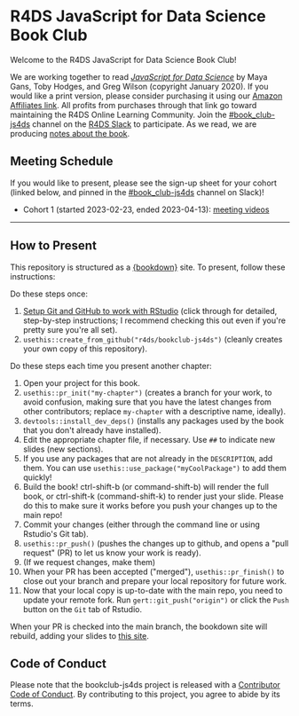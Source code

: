 # R4DS JavaScript for Data Science Book Club

Welcome to the R4DS JavaScript for Data Science Book Club!

We are working together to read [_JavaScript for Data Science_](https://third-bit.com/js4ds/) by Maya Gans, Toby Hodges, and Greg Wilson (copyright January 2020).
If you would like a print version, please consider purchasing it using our [Amazon Affiliates link](https://amzn.to/3JVKG5k). All profits from purchases through that link go toward maintaining the R4DS Online Learning Community.
Join the [#book_club-js4ds](https://rfordatascience.slack.com/archives/C04KVRXB1JR) channel on the [R4DS Slack](https://r4ds.io/join) to participate.
As we read, we are producing [notes about the book](https://r4ds.io/js4ds).

## Meeting Schedule

If you would like to present, please see the sign-up sheet for your cohort (linked below, and pinned in the [#book_club-js4ds](https://rfordatascience.slack.com/archives/C04KVRXB1JR) channel on Slack)!

- Cohort 1 (started 2023-02-23, ended 2023-04-13): [meeting videos](https://youtube.com/playlist?list=PL3x6DOfs2NGgwAfePIgOi6RqLABm2Rjkk)

<hr>


## How to Present

This repository is structured as a [{bookdown}](https://CRAN.R-project.org/package=bookdown) site.
To present, follow these instructions:

Do these steps once:

1. [Setup Git and GitHub to work with RStudio](https://github.com/r4ds/bookclub-setup) (click through for detailed, step-by-step instructions; I recommend checking this out even if you're pretty sure you're all set).
2. `usethis::create_from_github("r4ds/bookclub-js4ds")` (cleanly creates your own copy of this repository).

Do these steps each time you present another chapter:

1. Open your project for this book.
2. `usethis::pr_init("my-chapter")` (creates a branch for your work, to avoid confusion, making sure that you have the latest changes from other contributors; replace `my-chapter` with a descriptive name, ideally).
3. `devtools::install_dev_deps()` (installs any packages used by the book that you don't already have installed).
4. Edit the appropriate chapter file, if necessary. Use `##` to indicate new slides (new sections).
5. If you use any packages that are not already in the `DESCRIPTION`, add them. You can use `usethis::use_package("myCoolPackage")` to add them quickly!
6. Build the book! ctrl-shift-b (or command-shift-b) will render the full book, or ctrl-shift-k (command-shift-k) to render just your slide. Please do this to make sure it works before you push your changes up to the main repo!
7. Commit your changes (either through the command line or using Rstudio's Git tab).
8. `usethis::pr_push()` (pushes the changes up to github, and opens a "pull request" (PR) to let us know your work is ready).
9. (If we request changes, make them)
10. When your PR has been accepted ("merged"), `usethis::pr_finish()` to close out your branch and prepare your local repository for future work.
11. Now that your local copy is up-to-date with the main repo, you need to update your remote fork. Run `gert::git_push("origin")` or click the `Push` button on the `Git` tab of Rstudio.

When your PR is checked into the main branch, the bookdown site will rebuild, adding your slides to [this site](https://r4ds.io/js4ds).


## Code of Conduct

Please note that the bookclub-js4ds project is released with a [Contributor Code of Conduct](https://contributor-covenant.org/version/2/1/CODE_OF_CONDUCT.html). By contributing to this project, you agree to abide by its terms.
